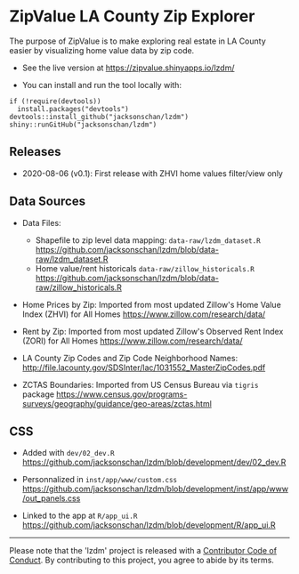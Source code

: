 # ZipValue LA County Zip Explorer

<!-- badges: start -->
<!-- badges: end -->

The purpose of ZipValue is to make exploring real estate in LA County easier by visualizing home value data by zip code. 

+ See the live version at <https://zipvalue.shinyapps.io/lzdm/>

+ You can install and run the tool locally with:
```
if (!require(devtools))
  install.packages("devtools")
devtools::install_github("jacksonschan/lzdm")
shiny::runGitHub("jacksonschan/lzdm")
```
## Releases

+ 2020-08-06 (v0.1): First release with ZHVI home values filter/view only

## Data Sources

+ Data Files: 
    - Shapefile to zip level data mapping: `data-raw/lzdm_dataset.R` <https://github.com/jacksonschan/lzdm/blob/data-raw/lzdm_dataset.R>
    - Home value/rent historicals `data-raw/zillow_historicals.R` <https://github.com/jacksonschan/lzdm/blob/data-raw/zillow_historicals.R>

+ Home Prices by Zip: Imported from most updated Zillow's Home Value Index (ZHVI) for All Homes <https://www.zillow.com/research/data/>

+ Rent by Zip: Imported from most updated Zillow's Observed Rent Index (ZORI) for All Homes <https://www.zillow.com/research/data/>

+ LA County Zip Codes and Zip Code Neighborhood Names:  <http://file.lacounty.gov/SDSInter/lac/1031552_MasterZipCodes.pdf>

+ ZCTAS Boundaries: Imported from US Census Bureau via `tigris` package <https://www.census.gov/programs-surveys/geography/guidance/geo-areas/zctas.html>

## CSS

+ Added with `dev/02_dev.R` <https://github.com/jacksonschan/lzdm/blob/development/dev/02_dev.R>

+ Personnalized in `inst/app/www/custom.css` <https://github.com/jacksonschan/lzdm/blob/development/inst/app/www/out_panels.css>

+ Linked to the app at `R/app_ui.R` <https://github.com/jacksonschan/lzdm/blob/development/R/app_ui.R>

<hr>

Please note that the 'lzdm' project is released with a
[Contributor Code of Conduct](CODE_OF_CONDUCT.md).
By contributing to this project, you agree to abide by its terms.